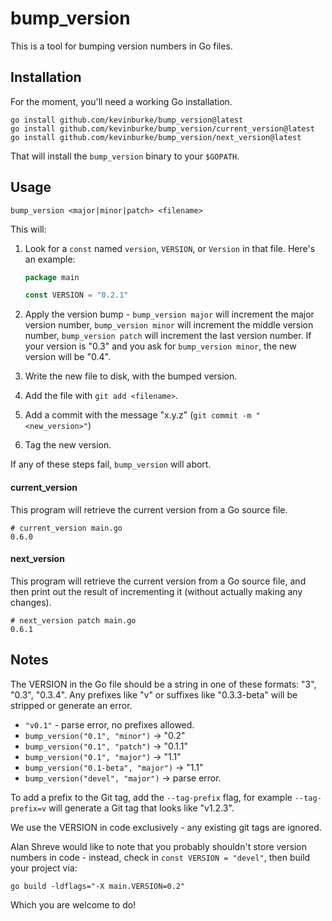 # bump_version

This is a tool for bumping version numbers in Go files.

## Installation

For the moment, you'll need a working Go installation.

```
go install github.com/kevinburke/bump_version@latest
go install github.com/kevinburke/bump_version/current_version@latest
go install github.com/kevinburke/bump_version/next_version@latest
```

That will install the `bump_version` binary to your `$GOPATH`.

## Usage

```
bump_version <major|minor|patch> <filename>
```

This will:

1. Look for a `const` named `version`, `VERSION`, or `Version` in that file.
   Here's an example:

    ```go
    package main

    const VERSION = "0.2.1"
    ```

2. Apply the version bump - `bump_version major` will increment the major
version number, `bump_version minor` will increment the middle version number,
`bump_version patch` will increment the last version number. If your version is
"0.3" and you ask for `bump_version minor`, the new version will be "0.4".

3. Write the new file to disk, with the bumped version.

4. Add the file with `git add <filename>`.

5. Add a commit with the message "x.y.z" (`git commit -m "<new_version>"`)

6. Tag the new version.

If any of these steps fail, `bump_version` will abort.

#### current_version

This program will retrieve the current version from a Go source file.

```
# current_version main.go
0.6.0
```

#### next_version

This program will retrieve the current version from a Go source file, and then
print out the result of incrementing it (without actually making any changes).

```
# next_version patch main.go
0.6.1
```


## Notes

The VERSION in the Go file should be a string in one of these formats: "3",
"0.3", "0.3.4". Any prefixes like "v" or suffixes like "0.3.3-beta" will be
stripped or generate an error.

- `"v0.1"` - parse error, no prefixes allowed.
- `bump_version("0.1", "minor")` -> "0.2"
- `bump_version("0.1", "patch")` -> "0.1.1"
- `bump_version("0.1", "major")` -> "1.1"
- `bump_version("0.1-beta", "major")` -> "1.1"
- `bump_version("devel", "major")` -> parse error.

To add a prefix to the Git tag, add the `--tag-prefix` flag, for example
`--tag-prefix=v` will generate a Git tag that looks like "v1.2.3".

We use the VERSION in code exclusively - any existing git tags are ignored.

Alan Shreve would like to note that you probably shouldn't store version
numbers in code - instead, check in `const VERSION = "devel"`, then build your
project via:

```
go build -ldflags="-X main.VERSION=0.2"
```

Which you are welcome to do!
